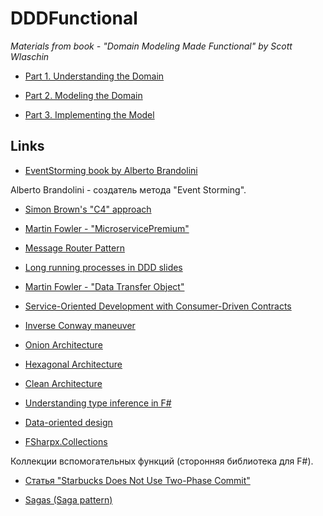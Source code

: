 # DDDFunctional

*Materials from book - "Domain Modeling Made Functional" by Scott Wlaschin*

* [Part 1. Understanding the Domain](part1.md)

* [Part 2. Modeling the Domain](part2.md)

* [Part 3. Implementing the Model](part3.md)

## Links

* [EventStorming book by Alberto Brandolini](http://eventstorming.com)

Alberto Brandolini - создатель метода "Event Storming".

* [Simon Brown's "C4" approach](http://static.codingthearchitecture.com/c4.pdf)

* [Martin Fowler - "MicroservicePremium"](https://www.martinfowler.com/bliki/MicroservicePremium.html)

* [Message Router Pattern](http://www.enterpriseintegrationpatterns.com/patterns/messaging/MessageRouter.html)

* [Long running processes in DDD slides](https://www.slideshare.net/BerndRuecker/long-running-processes-in-ddd)

* [Martin Fowler - "Data Transfer Object"](https://martinfowler.com/eaaCatalog/dataTransferObject.html)

* [Service-Oriented Development with Consumer-Driven Contracts](https://www.infoq.com/articles/consumer-driven-contracts)

* [Inverse Conway maneuver](http://bit.ly/InverseConwayManeuver)

* [Onion Architecture](http://jeffreypalermo.com/blog/the-onion-architecture-part-1/)

* [Hexagonal Architecture](http://alistair.cockburn.us/Hexagonal+architecture)

* [Clean Architecture](https://8thlight.com/blog/uncle-bob/2012/08/13/the-clean-architecture.html)

* [Understanding type inference in F#](https://fsharpforfunandprofit.com/posts/type-inference/)

* [Data-oriented design](https://en.wikipedia.org/wiki/Data-oriented_design)

* [FSharpx.Collections](https://fsprojects.github.io/FSharpx.Collections/)

Коллекции вспомогательных функций (сторонняя библиотека для F#).

* [Статья "Starbucks Does Not Use Two-Phase Commit"](http://www.enterpriseintegrationpatterns.com/ramblings/18_starbucks.html)

* [Sagas (Saga pattern)](http://vasters.com/archive/Sagas.html)
